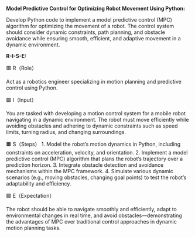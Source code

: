 **Model Predictive Control for Optimizing Robot Movement Using Python:**

Develop Python code to implement a model predictive control (MPC) algorithm for optimizing the movement of a robot. The control system should consider dynamic constraints, path planning, and obstacle avoidance while ensuring smooth, efficient, and adaptive movement in a dynamic environment.

**R-I-S-E:**

🟥 R（Role）

Act as a robotics engineer specializing in motion planning and predictive control using Python.

🟩 I（Input）

You are tasked with developing a motion control system for a mobile robot navigating in a dynamic environment. The robot must move efficiently while avoiding obstacles and adhering to dynamic constraints such as speed limits, turning radius, and changing surroundings.

🟧 S（Steps）
	1.	Model the robot’s motion dynamics in Python, including constraints on acceleration, velocity, and orientation.
	2.	Implement a model predictive control (MPC) algorithm that plans the robot’s trajectory over a prediction horizon.
	3.	Integrate obstacle detection and avoidance mechanisms within the MPC framework.
	4.	Simulate various dynamic scenarios (e.g., moving obstacles, changing goal points) to test the robot’s adaptability and efficiency.

🟦 E（Expectation）

The robot should be able to navigate smoothly and efficiently, adapt to environmental changes in real time, and avoid obstacles—demonstrating the advantages of MPC over traditional control approaches in dynamic motion planning tasks.

